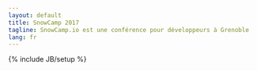 ```yaml
---
layout: default
title: SnowCamp 2017
tagline: SnowCamp.io est une conférence pour développeurs à Grenoble
lang: fr
---
```

{% include JB/setup %}
